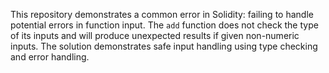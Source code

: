 This repository demonstrates a common error in Solidity: failing to handle potential errors in function input. The `add` function does not check the type of its inputs and will produce unexpected results if given non-numeric inputs. The solution demonstrates safe input handling using type checking and error handling.